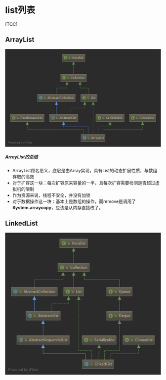 # list列表

[TOC]

## ArrayList

<img src="../images/ArrayList.png" />

##### ArrayList的总结

- ArrayList顾名思义，底层是由Array实现，具有List的动态扩展性质，与数组存取的高效
- 对于扩容这一块：每次扩容原来容量的一半，且每次扩容需要检测是否超过虚拟机的限制
- 作为资源来说，线程不安全，并没有加锁
- 对于数据操作这一块：基本上是数组的操作，而remove是调用了**System.arraycopy**，应该是从内存直接改了。





## LinkedList



<img src="../images/LinkedList.png" />




